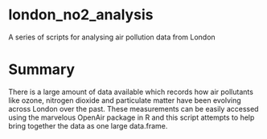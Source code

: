# london_no2_analysis
A series of scripts for analysing air pollution data from London

# Summary
There is a large amount of data available which records how air pollutants like ozone, nitrogen dioxide and particulate matter have been evolving across London over the past. 
These measurements can be easily accessed using the marvelous OpenAir package in R and this script attempts to help bring together the data as one large data.frame. 
